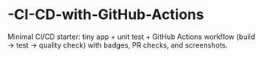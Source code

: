 # -CI-CD-with-GitHub-Actions
Minimal CI/CD starter: tiny app + unit test + GitHub Actions workflow (build → test → quality check) with badges, PR checks, and screenshots.
